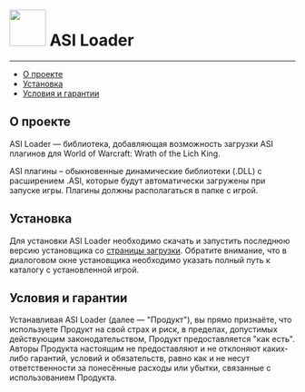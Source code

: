 # <img src="https://isoviet.github.io/media/icons/gears/icon.svg" height="64"> ASI Loader

--------------

* [О проекте](#introduction)
* [Установка](#installation)
* [Условия и гарантии](#termsofuse)

## О проекте
ASI Loader — библиотека, добавляющая возможность загрузки ASI плагинов для World of Warcraft: Wrath of the Lich King.

ASI плагины – обыкновенные динамические библиотеки (.DLL) с расширением .ASI, которые будут автоматически загружены при запуске игры. Плагины должны располагаться в папке с игрой.

## Установка
Для установки ASI Loader необходимо скачать и запустить последнюю версию установщика со [страницы загрузки](https://github.com/isoviet/asi-loader/releases). Обратите внимание, что в диалоговом окне установщика необходимо указать полный путь к каталогу с установленной игрой.

## Условия и гарантии
Устанавливая ASI Loader (далее — "Продукт"), вы прямо признаёте, что используете Продукт на свой страх и риск, в пределах, допустимых действующим законодательством, Продукт предоставляется "как есть". Авторы Продукта настоящим не предоставляют и не отклоняют каких-либо гарантий, условий и обязательств, равно как и не несут ответственности за понесённые расходы или убытки, связанные с использованием Продукта.
